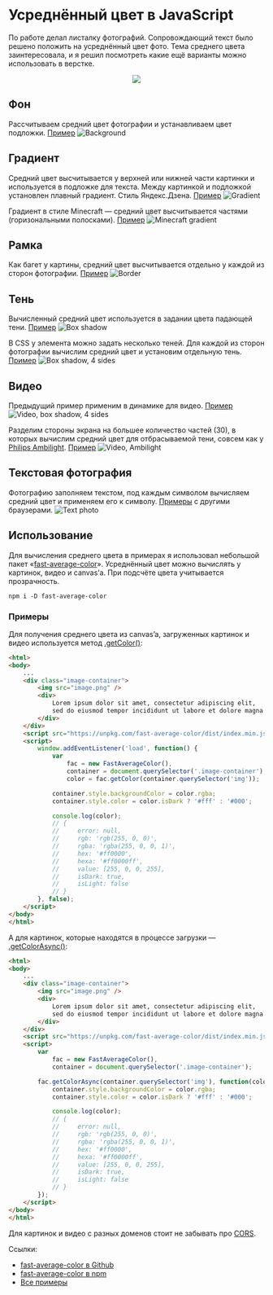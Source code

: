 # Усреднённый цвет в JavaScript

По работе делал листалку фотографий. Сопровождающий текст было решено положить на усреднённый цвет фото. Тема среднего цвета заинтересовала, и я решил 
посмотреть какие ещё варианты можно использовать в верстке.

<p align="center"><img src="./images/fruit_average_color.png"></p>

## Фон
Рассчитываем средний цвет фотографии и устанавливаем цвет подложки. [Пример](https://hcodes.github.io/fast-average-color/examples/background.html)
![Background](./images/bg.png)

## Градиент
Средний цвет высчитывается у верхней или нижней части картинки и используется в подложке для текста. Между картинкой и подложкой установлен плавный градиент. Стиль Яндекс.Дзена. [Пример](https://hcodes.github.io/fast-average-color/examples/gradient.html)
![Gradient](./images/gradient.png)

Градиент в стиле Minecraft — средний цвет высчитывается частями (горизональными полосками). [Пример](https://hcodes.github.io/fast-average-color/examples/gradient_stripes.html)
![Minecraft gradient](./images/minecraft.png)


## Рамка
Как багет у картины, средний цвет высчитывается отдельно у каждой из сторон фотографии.
[Пример](https://hcodes.github.io/fast-average-color/examples/border.html)
![Border](./images/border.png)

## Тень
Вычисленный средний цвет используется в задании цвета падающей тени. [Пример](https://hcodes.github.io/fast-average-color/examples/box-shadow.html)
![Box shadow](./images/box_shadow.png)

В CSS у элемента можно задать несколько теней. Для каждой из сторон фотографии вычислим средний цвет и установим отдельную тень. [Пример](https://hcodes.github.io/fast-average-color/examples/box-shadow-4-sides.html)
![Box shadow, 4 sides](./images/box_shadow_4.png)

## Видео
Предыдущий пример применим в динамике для видео. [Пример](https://hcodes.github.io/fast-average-color/examples/ambilight.html#4Sides)
![Video, box shadow, 4 sides](./images/video_box_shadow.png)

Разделим стороны экрана на большее количество частей (30), в которых вычислим средний цвет для отбрасываемой тени, совсем как у [Philips Ambilight](https://ru.wikipedia.org/wiki/Ambilight). [Пример](https://hcodes.github.io/fast-average-color/examples/ambilight.html#ManyPoints)
![Video, Ambilight](./images/video_ambilight.png)

## Текстовая фотография
Фотографию заполняем текстом, под каждым символом вычисляем средний цвет и применяем его к символу. [Примеры](https://hcodes.github.io/fast-average-color/examples/text-photo.html) с другими браузерами.
![Text photo](./images/firefox.png)

## Использование
Для вычисления среднего цвета в примерах я использовал небольшой пакет «[fast-average-color](https://github.com/hcodes/fast-average-color)». Усреднённый цвет можно вычислять у картинок, видео и canvas’а. При подсчёте цвета учитывается прозрачность.

`npm i -D fast-average-color`

### Примеры

Для получения среднего цвета из canvas’a, загруженных картинок и видео используется метод [.getColor()](https://github.com/hcodes/fast-average-color#getcolorresource-options):
```html
<html>
<body>
    ...
    <div class="image-container">
        <img src="image.png" />
        <div>
            Lorem ipsum dolor sit amet, consectetur adipiscing elit,
            sed do eiusmod tempor incididunt ut labore et dolore magna aliqua.
        </div>
    </div>
    <script src="https://unpkg.com/fast-average-color/dist/index.min.js"></script>
    <script>
        window.addEventListener('load', function() {
            var
                fac = new FastAverageColor(),
                container = document.querySelector('.image-container'),
                color = fac.getColor(container.querySelector('img'));

            container.style.backgroundColor = color.rgba;
            container.style.color = color.isDark ? '#fff' : '#000';

            console.log(color);
            // {
            //     error: null,
            //     rgb: 'rgb(255, 0, 0)',
            //     rgba: 'rgba(255, 0, 0, 1)',
            //     hex: '#ff0000',
            //     hexa: '#ff0000ff',
            //     value: [255, 0, 0, 255],
            //     isDark: true,
            //     isLight: false
            // }
        }, false);
    </script>
</body>
</html>
```

А для картинок, которые находятся в процессе загрузки — [.getColorAsync()](https://github.com/hcodes/fast-average-color#getcolorasyncresource-callback-options):
```html
<html>
<body>
    ...
    <div class="image-container">
        <img src="image.png" />
        <div>
            Lorem ipsum dolor sit amet, consectetur adipiscing elit,
            sed do eiusmod tempor incididunt ut labore et dolore magna aliqua.
        </div>
    </div>
    <script src="https://unpkg.com/fast-average-color/dist/index.min.js"></script>
    <script>
        var
            fac = new FastAverageColor(),
            container = document.querySelector('.image-container');

        fac.getColorAsync(container.querySelector('img'), function(color) {
            container.style.backgroundColor = color.rgba;
            container.style.color = color.isDark ? '#fff' : '#000';

            console.log(color);
            // {
            //     error: null,
            //     rgb: 'rgb(255, 0, 0)',
            //     rgba: 'rgba(255, 0, 0, 1)',
            //     hex: '#ff0000',
            //     hexa: '#ff0000ff',
            //     value: [255, 0, 0, 255],
            //     isDark: true,
            //     isLight: false
            // }
        });
    </script>
</body>
</html>
````

Для картинок и видео с разных доменов стоит не забывать про [CORS](https://developer.mozilla.org/ru/docs/Web/HTTP/CORS).

Ссылки:
- [fast-average-color в Github](https://github.com/hcodes/fast-average-color)
- [fast-average-color в npm](https://www.npmjs.com/package/fast-average-color)
- [Все примеры](https://hcodes.github.io/fast-average-color/examples/background.html)
